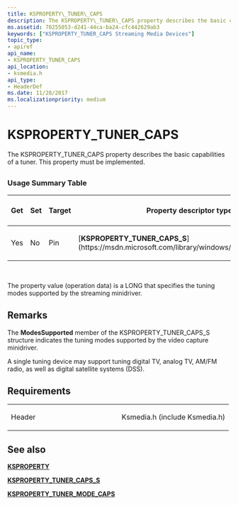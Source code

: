 ```yaml
---
title: KSPROPERTY\_TUNER\_CAPS
description: The KSPROPERTY\_TUNER\_CAPS property describes the basic capabilities of a tuner. This property must be implemented.
ms.assetid: 70255053-d241-44ca-ba24-cfc442629ab3
keywords: ["KSPROPERTY_TUNER_CAPS Streaming Media Devices"]
topic_type:
- apiref
api_name:
- KSPROPERTY_TUNER_CAPS
api_location:
- ksmedia.h
api_type:
- HeaderDef
ms.date: 11/28/2017
ms.localizationpriority: medium
---
```


# KSPROPERTY\_TUNER\_CAPS


The KSPROPERTY\_TUNER\_CAPS property describes the basic capabilities of a tuner. This property must be implemented.

## <span id="ddk_ksproperty_tuner_caps_ks"></span><span id="DDK_KSPROPERTY_TUNER_CAPS_KS"></span>


### Usage Summary Table

<table>
<colgroup>
<col width="20%" />
<col width="20%" />
<col width="20%" />
<col width="20%" />
<col width="20%" />
</colgroup>
<thead>
<tr class="header">
<th>Get</th>
<th>Set</th>
<th>Target</th>
<th>Property descriptor type</th>
<th>Property value type</th>
</tr>
</thead>
<tbody>
<tr class="odd">
<td><p>Yes</p></td>
<td><p>No</p></td>
<td><p>Pin</p></td>
<td><p>[<strong>KSPROPERTY_TUNER_CAPS_S</strong>](https://msdn.microsoft.com/library/windows/hardware/ff565828)</p></td>
<td><p>ULONG</p></td>
</tr>
</tbody>
</table>

 

The property value (operation data) is a LONG that specifies the tuning modes supported by the streaming minidriver.

Remarks
-------

The **ModesSupported** member of the KSPROPERTY\_TUNER\_CAPS\_S structure indicates the tuning modes supported by the video capture minidriver.

A single tuning device may support tuning digital TV, analog TV, AM/FM radio, as well as digital satellite systems (DSS).

Requirements
------------

<table>
<colgroup>
<col width="50%" />
<col width="50%" />
</colgroup>
<tbody>
<tr class="odd">
<td><p>Header</p></td>
<td>Ksmedia.h (include Ksmedia.h)</td>
</tr>
</tbody>
</table>

## See also


[**KSPROPERTY**](https://docs.microsoft.com/windows-hardware/drivers/ddi/content/ks/ns-ks-ksidentifier)

[**KSPROPERTY\_TUNER\_CAPS\_S**](https://msdn.microsoft.com/library/windows/hardware/ff565828)

[**KSPROPERTY\_TUNER\_MODE\_CAPS**](ksproperty-tuner-mode-caps.md)

 

 






